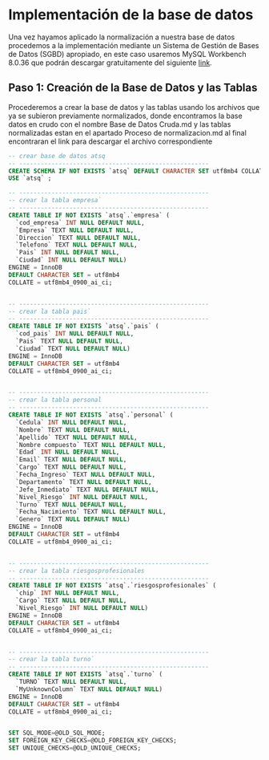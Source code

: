 # Implementación de la base de datos

Una vez hayamos aplicado la normalización a nuestra base de datos procedemos a la implementación mediante un Sistema de Gestión de Bases de Datos (SGBD) apropiado, en este caso usaremos MySQL Workbench 8.0.36 que podrán descargar gratuitamente del siguiente [link](https://dev.mysql.com/downloads/workbench/).

## Paso 1: Creación de la Base de Datos y las Tablas

Procederemos a crear la base de datos y las tablas usando los archivos que ya se subieron previamente normalizados, donde encontramos la base datos en crudo con el nombre Base de Datos Cruda.md y las tablas normalizadas estan en el apartado Proceso de normalizacion.md al final encontraran el link para descargar el archivo correspondiente

```sql
-- crear base de datos atsq
-- -----------------------------------------------------
CREATE SCHEMA IF NOT EXISTS `atsq` DEFAULT CHARACTER SET utf8mb4 COLLATE utf8mb4_0900_ai_ci ;
USE `atsq` ;

-- -----------------------------------------------------
-- crear la tabla empresa`
-- -----------------------------------------------------
CREATE TABLE IF NOT EXISTS `atsq`.`empresa` (
  `cod_empresa` INT NULL DEFAULT NULL,
  `Empresa` TEXT NULL DEFAULT NULL,
  `Direccion` TEXT NULL DEFAULT NULL,
  `Telefono` TEXT NULL DEFAULT NULL,
  `Pais` INT NULL DEFAULT NULL,
  `Ciudad` INT NULL DEFAULT NULL)
ENGINE = InnoDB
DEFAULT CHARACTER SET = utf8mb4
COLLATE = utf8mb4_0900_ai_ci;


-- -----------------------------------------------------
-- crear la tabla pais`
-- -----------------------------------------------------
CREATE TABLE IF NOT EXISTS `atsq`.`pais` (
  `cod_pais` INT NULL DEFAULT NULL,
  `Pais` TEXT NULL DEFAULT NULL,
  `Ciudad` TEXT NULL DEFAULT NULL)
ENGINE = InnoDB
DEFAULT CHARACTER SET = utf8mb4
COLLATE = utf8mb4_0900_ai_ci;


-- -----------------------------------------------------
-- crear la tabla personal
-- -----------------------------------------------------
CREATE TABLE IF NOT EXISTS `atsq`.`personal` (
  `Cedula` INT NULL DEFAULT NULL,
  `Nombre` TEXT NULL DEFAULT NULL,
  `Apellido` TEXT NULL DEFAULT NULL,
  `Nombre compuesto` TEXT NULL DEFAULT NULL,
  `Edad` INT NULL DEFAULT NULL,
  `Email` TEXT NULL DEFAULT NULL,
  `Cargo` TEXT NULL DEFAULT NULL,
  `Fecha_Ingreso` TEXT NULL DEFAULT NULL,
  `Departamento` TEXT NULL DEFAULT NULL,
  `Jefe_Inmediato` TEXT NULL DEFAULT NULL,
  `Nivel_Riesgo` INT NULL DEFAULT NULL,
  `Turno` TEXT NULL DEFAULT NULL,
  `Fecha_Nacimiento` TEXT NULL DEFAULT NULL,
  `Genero` TEXT NULL DEFAULT NULL)
ENGINE = InnoDB
DEFAULT CHARACTER SET = utf8mb4
COLLATE = utf8mb4_0900_ai_ci;


-- -----------------------------------------------------
-- crear la tabla riesgosprofesionales
-- -----------------------------------------------------
CREATE TABLE IF NOT EXISTS `atsq`.`riesgosprofesionales` (
  `chip` INT NULL DEFAULT NULL,
  `Cargo` TEXT NULL DEFAULT NULL,
  `Nivel_Riesgo` INT NULL DEFAULT NULL)
ENGINE = InnoDB
DEFAULT CHARACTER SET = utf8mb4
COLLATE = utf8mb4_0900_ai_ci;


-- -----------------------------------------------------
-- crear la tabla turno`
-- -----------------------------------------------------
CREATE TABLE IF NOT EXISTS `atsq`.`turno` (
  `TURNO` TEXT NULL DEFAULT NULL,
  `MyUnknownColumn` TEXT NULL DEFAULT NULL)
ENGINE = InnoDB
DEFAULT CHARACTER SET = utf8mb4
COLLATE = utf8mb4_0900_ai_ci;


SET SQL_MODE=@OLD_SQL_MODE;
SET FOREIGN_KEY_CHECKS=@OLD_FOREIGN_KEY_CHECKS;
SET UNIQUE_CHECKS=@OLD_UNIQUE_CHECKS;
